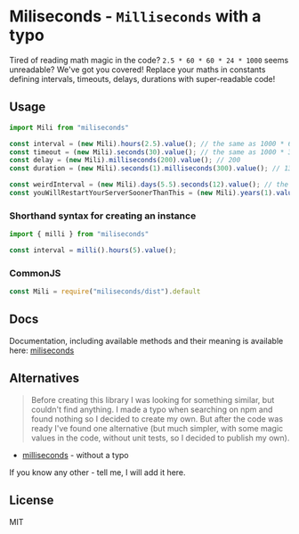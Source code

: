 # Miliseconds - `Milliseconds` with a typo

Tired of reading math magic in the code? `2.5 * 60 * 60 * 24 * 1000` seems unreadable?
We've got you covered!
Replace your maths in constants defining intervals, timeouts, delays, durations with super-readable code!

## Usage

```javascript
import Mili from "miliseconds"

const interval = (new Mili).hours(2.5).value(); // the same as 1000 * 60 * 60 * 2.5
const timeout = (new Mili).seconds(30).value(); // the same as 1000 * 30
const delay = (new Mili).milliseconds(200).value(); // 200
const duration = (new Mili).seconds(1).milliseconds(300).value(); // 1300

const weirdInterval = (new Mili).days(5.5).seconds(12).value(); // the same as 1000 * 60 * 60 * 24 * 5.5 + 12 * 1000
const youWillRestartYourServerSoonerThanThis = (new Mili).years(1).value(); // the same as ... days(365)!
```

### Shorthand syntax for creating an instance

```javascript
import { milli } from "miliseconds"

const interval = milli().hours(5).value();
```

### CommonJS

```javascript
const Mili = require("miliseconds/dist").default
```

## Docs

Documentation, including available methods and their meaning is available here:
[miliseconds](https://dzek69.github.io/miliseconds)

## Alternatives

> Before creating this library I was looking for something similar, but couldn't find anything. I made a typo when
searching on npm and found nothing so I decided to create my own. But after the code was ready I've found one
alternative (but much simpler, with some magic values in the code, without unit tests, so I decided to publish my own).
>

- [milliseconds](https://www.npmjs.com/package/milliseconds) - without a typo

If you know any other - tell me, I will add it here.

## License

MIT
